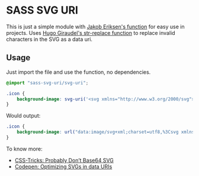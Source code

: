 # SASS SVG URI

This is just a simple module with [Jakob Eriksen's function](http://codepen.io/jakob-e/pen/doMoML) for easy use in projects. Uses [Hugo Giraudel's str-replace function](http://sassmeister.com/gist/1b4f2da5527830088e4d) to replace invalid characters in the SVG as a data uri.

## Usage

Just import the file and use the function, no dependencies.

```scss
@import "sass-svg-uri/svg-uri";

.icon {
    background-image: svg-uri('<svg xmlns="http://www.w3.org/2000/svg"> ... </svg>');
}
```

Would output:

```css
.icon {
    background-image: url("data:image/svg+xml;charset=utf8,%3Csvg xmlns='http://www.w3.org/2000/svg'%3E% ... %3C/svg%3E");
}
```

To know more:

* [CSS-Tricks: Probably Don’t Base64 SVG](https://css-tricks.com/probably-dont-base64-svg/)
* [Codepen: Optimizing SVGs in data URIs](http://codepen.io/Tigt/post/optimizing-svgs-in-data-uris)


